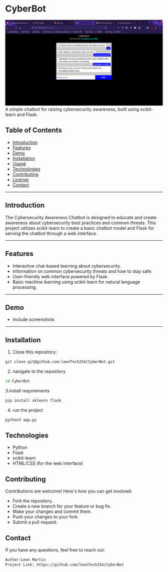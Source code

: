 # CyberBot
![Project Image](./screenshots/results.png)
 A simple chatbot for raising cybersecurity awareness, built using scikit-learn and Flask.



## Table of Contents

- [Introduction](#introduction)
- [Features](#features)
- [Demo](#demo)
- [Installation](#installation)
- [Usage](#usage)
- [Technologies](#technologies)
- [Contributing](#contributing)
- [License](#license)
- [Contact](#contact)

---

## Introduction

The Cybersecurity Awareness Chatbot is designed to educate and create awareness about cybersecurity best practices and common threats. This project utilizes scikit-learn to create a basic chatbot model and Flask for serving the chatbot through a web interface.

---

## Features

- Interactive chat-based learning about cybersecurity.
- Information on common cybersecurity threats and how to stay safe.
- User-friendly web interface powered by Flask.
- Basic machine learning using scikit-learn for natural language processing.

---

## Demo

- Include screenshots
---

## Installation

1. Clone this repository:

```bash
git clone git@github.com:leonTech254/CyberBot.git
```

2. navigate to the repository
```bash
cd CyberBot
```

3.install requirements
```bash
pip install sklearn flask

```
4. run the project
```bash
python3 app.py

```

## Technologies
- Python
- Flask
- scikit-learn
- HTML/CSS (for the web interface)


## Contributing

Contributions are welcome! Here's how you can get involved:

- Fork the repository.
- Create a new branch for your feature or bug fix.
- Make your changes and commit them.
- Push your changes to your fork.
- Submit a pull request.


## Contact

If you have any questions, feel free to reach out:

    Author:Leon Martin
    Project Link: https://github.com/leonTech254/CyberBot